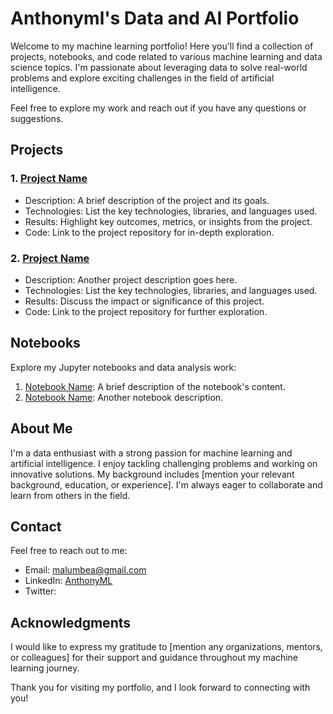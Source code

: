 # Anthonyml's Data and AI Portfolio

Welcome to my machine learning portfolio! Here you'll find a collection of projects, notebooks, and code related to various machine learning and data science topics. I'm passionate about leveraging data to solve real-world problems and explore exciting challenges in the field of artificial intelligence.

Feel free to explore my work and reach out if you have any questions or suggestions.

## Projects

### 1. [Project Name](link-to-project-repo)
* Description: A brief description of the project and its goals.
* Technologies: List the key technologies, libraries, and languages used.
* Results: Highlight key outcomes, metrics, or insights from the project.
* Code: Link to the project repository for in-depth exploration.

### 2. [Project Name](link-to-project-repo)
* Description: Another project description goes here.
* Technologies: List the key technologies, libraries, and languages used.
* Results: Discuss the impact or significance of this project.
* Code: Link to the project repository for further exploration.

## Notebooks

Explore my Jupyter notebooks and data analysis work:

1. [Notebook Name](link-to-notebook): A brief description of the notebook's content.
2. [Notebook Name](link-to-notebook): Another notebook description.

## About Me

I'm a data enthusiast with a strong passion for machine learning and artificial intelligence. I enjoy tackling challenging problems and working on innovative solutions. My background includes [mention your relevant background, education, or experience]. I'm always eager to collaborate and learn from others in the field.

## Contact

Feel free to reach out to me:
* Email: malumbea@gmail.com
* LinkedIn: [AnthonyML](https://www.linkedin.com/in/anthonyml/)
* Twitter: 

## Acknowledgments

I would like to express my gratitude to [mention any organizations, mentors, or colleagues] for their support and guidance throughout my machine learning journey.

Thank you for visiting my portfolio, and I look forward to connecting with you!
